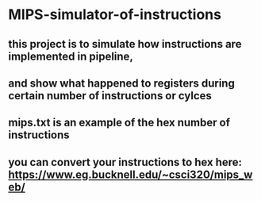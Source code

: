 # MIPS-simulator-of-instructions
## this project is to simulate how instructions are implemented in pipeline, 
## and show what happened to registers during certain number of instructions or cylces
## mips.txt is an example of the hex number of instructions
## you can convert your instructions to hex here: https://www.eg.bucknell.edu/~csci320/mips_web/
